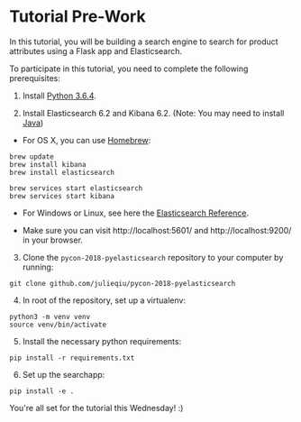 # Tutorial Pre-Work

In this tutorial, you will be building a search engine to search for product attributes using a Flask app and Elasticsearch.

To participate in this tutorial, you need to complete the following prerequisites:

1. Install [Python 3.6.4](https://www.python.org/downloads/release/python-364/).

2. Install Elasticsearch 6.2 and Kibana 6.2. (Note: You may need to install [Java](https://java.com/en/download/))

  - For OS X, you can use [Homebrew](https://brew.sh/):
```
brew update
brew install kibana
brew install elasticsearch

brew services start elasticsearch
brew services start kibana
```
  - For Windows or Linux, see here the [Elasticsearch Reference](https://www.elastic.co/guide/en/elasticsearch/reference/6.2/install-elasticsearch.html).

  - Make sure you can visit http://localhost:5601/ and http://localhost:9200/ in your browser.

3. Clone the `pycon-2018-pyelasticsearch` repository to your computer by running:
```
git clone github.com/julieqiu/pycon-2018-pyelasticsearch
```

4. In root of the repository, set up a virtualenv:
```
python3 -m venv venv
source venv/bin/activate
```

5. Install the necessary python requirements:
```
pip install -r requirements.txt
```

6. Set up the searchapp:
```
pip install -e .
```

You're all set for the tutorial this Wednesday! :)
